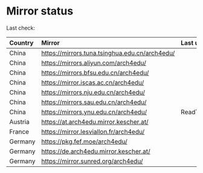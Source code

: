<script src="./time.js"></script>
# Mirror status
Last check: <script type="text/javascript">localize(1694920625.4338586);</script>

|Country|Mirror|Last update|
|:------|:-----|:----------|
|China|https://mirrors.tuna.tsinghua.edu.cn/arch4edu/|<script type="text/javascript">localize(1694888960);</script>|
|China|https://mirrors.aliyun.com/arch4edu/|<script type="text/javascript">localize(1694888960);</script>|
|China|https://mirrors.bfsu.edu.cn/arch4edu/|<script type="text/javascript">localize(1694888960);</script>|
|China|https://mirror.iscas.ac.cn/arch4edu/|<script type="text/javascript">localize(1694888960);</script>|
|China|https://mirrors.nju.edu.cn/arch4edu/|<script type="text/javascript">localize(1694888960);</script>|
|China|https://mirrors.sau.edu.cn/arch4edu/|<script type="text/javascript">localize(1694888960);</script>|
|China|https://mirrors.ynu.edu.cn/arch4edu/|ReadTimeout|
|Austria|https://at.arch4edu.mirror.kescher.at/|<script type="text/javascript">localize(1694888960);</script>|
|France|https://mirror.lesviallon.fr/arch4edu/|<script type="text/javascript">localize(1694888960);</script>|
|Germany|https://pkg.fef.moe/arch4edu/|<script type="text/javascript">localize(1694888960);</script>|
|Germany|https://de.arch4edu.mirror.kescher.at/|<script type="text/javascript">localize(1694888960);</script>|
|Germany|https://mirror.sunred.org/arch4edu/|<script type="text/javascript">localize(1694888960);</script>|

<script src="./tablefilter/tablefilter.js"></script>
<script src="./table.js"></script>